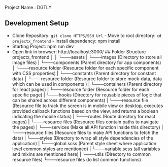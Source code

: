 Project Name : DGTLY

## Development Setup

- Clone Repository: `git clone HTTPS/SSH Url` - Move to root directory: `cd projectx_frontend` - Install dependency: npm install
- Starting Project: npm run dev
- Open link in browser: http://localhost:3000/ ## Folder Structure
  projectx_frontend │
  │
  └───assets
  | └───images (Directory to store all image files)
  |
  └───components (Parent directory for app components)
  │ └───resource folder (Resource folder for each specific component with CSS
  properties) |
  └───constants (Parent directory for constant data)
  │ └───resource folder (Resource folder to store mock-data, data which can be used in components )
  |
  └───containers (Parent directory for react pages)
  | └───resource folder (Resource folder for each specific page) |
  └───hooks (Directory for reusable pieces of logic that can be shared across different components)
  | └───resource file (Resource file to track the screen is in mobile view or desktop, executes provided callback functions based on the view, and returns a boolean indicating the mobile status)
  |
  └───routes (Route directory for react pages)
  | └───resource files (Resource files contain paths to navigate the pages)
  |
  └───services (Make all API function inside this directory)
  | └───resource files (Resource files to make API functions to fetch the data)
  |
  └───styles (Directory to wrap all style dependencies of the application)
  | └───global.scss (Parent style sheet where application level common styles are
  mentioned)
  | └───variable.scss (all variables and mixins are mentioned here) |
  └───utils (Directory to common resource files)
  └───resource files (to list common functions)
